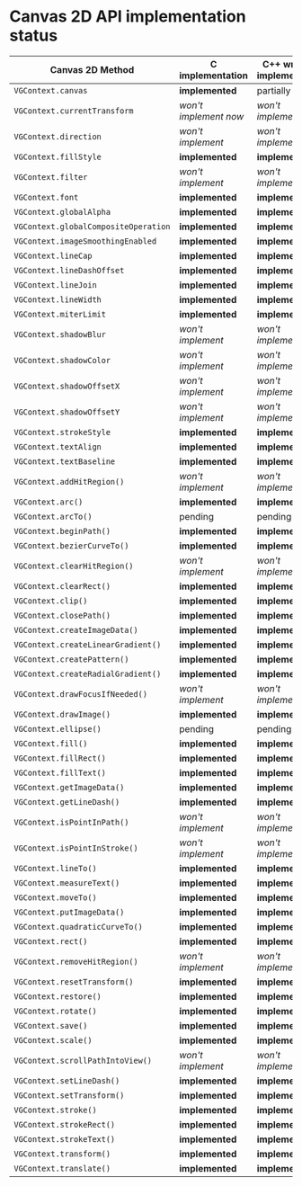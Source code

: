 # Canvas 2D API implementation status

Canvas 2D Method | C implementation | C++ wrapper implementation | Node.js implementation
-----------------|------------------|----------------------------|-----------------------
`VGContext.canvas` | **implemented** | partially | partially
`VGContext.currentTransform` | *won't implement now* | *won't implement now* | *won't implement now* 
`VGContext.direction` | *won't implement* | *won't implement* | *won't implement* 
`VGContext.fillStyle` | **implemented** | **implemented** | **implemented**
`VGContext.filter` | *won't implement* | *won't implement* | *won't implement* 
`VGContext.font` | **implemented** | **implemented** | **implemented** 
`VGContext.globalAlpha` | **implemented** |  **implemented** | **implemented**
`VGContext.globalCompositeOperation` | **implemented** | **implemented** | **implemented** 
`VGContext.imageSmoothingEnabled` | **implemented** | **implemented** | **implemented** 
`VGContext.lineCap` | **implemented** | **implemented** | **implemented**
`VGContext.lineDashOffset` | **implemented** | **implemented** | **implemented**
`VGContext.lineJoin` | **implemented** | **implemented** | **implemented**
`VGContext.lineWidth` | **implemented** | **implemented** | **implemented**
`VGContext.miterLimit` | **implemented** | **implemented** | **implemented** 
`VGContext.shadowBlur` | *won't implement* | *won't implement* | *won't implement* 
`VGContext.shadowColor` | *won't implement* | *won't implement* | *won't implement* 
`VGContext.shadowOffsetX` | *won't implement* | *won't implement* | *won't implement* 
`VGContext.shadowOffsetY` | *won't implement* | *won't implement* | *won't implement* 
`VGContext.strokeStyle` | **implemented** | **implemented** | **implemented**
`VGContext.textAlign` | **implemented** | **implemented** | **implemented** 
`VGContext.textBaseline` | **implemented** | **implemented** | **implemented** 
`VGContext.addHitRegion()` | *won't implement* | *won't implement* | *won't implement* 
`VGContext.arc()` | **implemented** | **implemented** | **implemented**
`VGContext.arcTo()` | pending | pending | pending 
`VGContext.beginPath()` | **implemented** | **implemented** | **implemented**
`VGContext.bezierCurveTo()` | **implemented** | **implemented** | **implemented**
`VGContext.clearHitRegion()` | *won't implement* | *won't implement* | *won't implement* 
`VGContext.clearRect()` | **implemented** | **implemented** | **implemented**
`VGContext.clip()` | **implemented** | **implemented** | **implemented**
`VGContext.closePath()` | **implemented** | **implemented** | **implemented**
`VGContext.createImageData()` | **implemented** | **implemented** | **implemented** 
`VGContext.createLinearGradient()` | **implemented** | **implemented** | **implemented**
`VGContext.createPattern()` | **implemented** | **implemented** | **implemented** 
`VGContext.createRadialGradient()` | **implemented** | **implemented** | **implemented**
`VGContext.drawFocusIfNeeded()` | *won't implement* | *won't implement* | *won't implement* 
`VGContext.drawImage()` | **implemented**  | **implemented**  | **implemented**  
`VGContext.ellipse()` | pending | pending | pending 
`VGContext.fill()` | **implemented** | **implemented** | **implemented**
`VGContext.fillRect()` | **implemented** | **implemented** | **implemented**
`VGContext.fillText()` | **implemented** | **implemented** | **implemented** 
`VGContext.getImageData()` | **implemented** | **implemented** | **implemented** 
`VGContext.getLineDash()` | **implemented** | **implemented** | **implemented**
`VGContext.isPointInPath()` | *won't implement* | *won't implement* | *won't implement* 
`VGContext.isPointInStroke()` | *won't implement* | *won't implement* | *won't implement* 
`VGContext.lineTo()` | **implemented** | **implemented** | **implemented**
`VGContext.measureText()` | **implemented** | **implemented** | **implemented** 
`VGContext.moveTo()` | **implemented** | **implemented** | **implemented**
`VGContext.putImageData()` | **implemented** | **implemented** | **implemented** 
`VGContext.quadraticCurveTo()` | **implemented** | **implemented** | **implemented**
`VGContext.rect()` | **implemented** | **implemented** | **implemented**
`VGContext.removeHitRegion()` | *won't implement* | *won't implement* | *won't implement* 
`VGContext.resetTransform()` | **implemented** | **implemented** | **implemented** 
`VGContext.restore()` | **implemented** | **implemented** | **implemented**
`VGContext.rotate()` | **implemented** | **implemented** | **implemented** 
`VGContext.save()` | **implemented** | **implemented** | **implemented**
`VGContext.scale()` | **implemented** | **implemented** | **implemented** 
`VGContext.scrollPathIntoView()` | *won't implement* | *won't implement* | *won't implement* 
`VGContext.setLineDash()` | **implemented** | **implemented** | **implemented**
`VGContext.setTransform()` | **implemented** | **implemented** | **implemented** 
`VGContext.stroke()` | **implemented** | **implemented** | **implemented**
`VGContext.strokeRect()` | **implemented** | **implemented** | **implemented**
`VGContext.strokeText()` | **implemented** | **implemented** | **implemented** 
`VGContext.transform()` | **implemented** | **implemented** | **implemented** 
`VGContext.translate()` | **implemented** | **implemented** | **implemented** 
